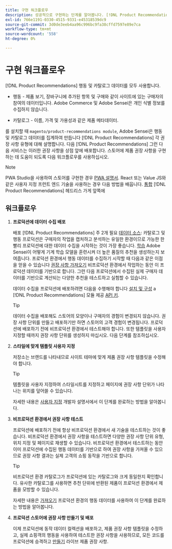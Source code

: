 ```yaml
---
title: 구현 워크플로우
description: 성공적으로 구현하는 단계를 알아봅니다. [!DNL Product Recommendations] 가게 앞에서요
exl-id: 766e1191-0330-4515-9331-e45318539dc9
source-git-commit: 3d0de3eeb4aa96c996bc9fa38cffd7597e89e7ca
workflow-type: tm+mt
source-wordcount: '558'
ht-degree: 0%

---
```


# 구현 워크플로우

[!DNL Product Recommendations] 행동 및 카탈로그 데이터를 모두 사용합니다.

- 행동 - 제품 보기, 장바구니에 추가된 항목 및 구매와 같이 사이트에 있는 구매자의 참여의 데이터입니다. Adobe Commerce 및 Adobe Sensei은 개인 식별 정보를 수집하지 않습니다.

- 카탈로그 - 이름, 가격 및 가용성과 같은 제품 메타데이터.

를 설치할 때 `magento/product-recommendations module`, Adobe Sensei은 행동 및 카탈로그 데이터를 집계하여 만듭니다 [!DNL Product Recommendations] 각 권장 사항 유형에 대해 설명합니다. 다음 [!DNL Product Recommendations] 그런 다음 서비스는 이러한 권장 사항을 상점 앞에 배포합니다. 스토어에 제품 권장 사항을 구현하는 데 도움이 되도록 다음 워크플로우를 사용하십시오.

>[!NOTE]
>
> PWA Studio을 사용하여 스토어를 구현한 경우 [PWA 설명서](https://developer.adobe.com/commerce/pwa-studio/integrations/product-recommendations/). React 또는 Value JS와 같은 사용자 지정 프런트 엔드 기술을 사용하는 경우 다음 방법을 배웁니다. [통합](headless.md) [!DNL Product Recommendations] 헤드리스 가게 앞쪽에

## 워크플로우

1. **프로덕션에 데이터 수집 배포**

   배포 [!DNL Product Recommendations] 주 2개 필요 [데이터 소스](type.md): 카탈로그 및 행동 프로덕션은 구매자의 작업을 캡처하고 분석하는 유일한 환경이므로 가능한 한 빨리 프로덕션에 대한 데이터 수집을 시작하는 것이 가장 좋습니다. [학습](behavioral-data.md) Adobe Sensei이 어떻게 기계 학습 모델을 훈련시켜 더 높은 품질의 추천을 생성하는지 보여줍니다. 프로덕션 환경에서 행동 데이터를 수집하기 시작할 때 다음과 같은 이점을 얻을 수 있습니다 [권장 사항 가져오기](verify.md) 비프로덕션 환경에서 작업하는 동안 이 프로덕션 데이터를 기반으로 합니다. 그런 다음 프로덕션에서 수집된 실제 구매자 데이터를 기반으로 계산되는 다양한 추천을 테스트하고 실험할 수 있습니다.

   데이터 수집을 프로덕션에 배포하려면 다음을 수행해야 합니다 [설치 및 구성](install-configure.md) a [!DNL Product Recommendations] 모듈 제공 [API 키](https://experienceleague.adobe.com/docs/commerce-merchant-services/user-guides/integration-services/saas.html).

   >[!TIP]
   >
   > 데이터 수집을 배포해도 스토어의 모양이나 구매자의 경험이 변경되지 않습니다. 권장 사항 단위를 만들고 배포하기만 하면 스토어의 고객 경험이 변경됩니다. 프로덕션에 배포하기 전에 비프로덕션 환경에서 테스트해야 합니다. 또한 템플릿을 사용자 지정할 때까지 권장 사항 단위를 생성하지 마십시오. 다음 단계를 참조하십시오.

1. **스타일에 맞게 템플릿 사용자 지정**

   저장소는 브랜드를 나타내므로 사이트 테마에 맞게 제품 권장 사항 템플릿을 수정해야 합니다.

   >[!TIP]
   >
   > 템플릿을 사용자 지정하여 스타일시트를 지정하고 페이지에 권장 사항 단위가 나타나는 위치를 덮어쓸 수 있습니다.

   자세한 내용은 [사용자 지정](https://experienceleague.adobe.com/docs/commerce-merchant-services/product-recommendations/developer/customize.html) 개발자 설명서에서 이 단계를 완료하는 방법을 알아봅니다.

1. **비프로덕션 환경에서 권장 사항 테스트**

   프로덕션에 배포하기 전에 항상 비프로덕션 환경에서 새 기술을 테스트하는 것이 좋습니다. 비프로덕션 환경에서 권장 사항을 테스트하면 다양한 권장 사항 단위 유형, 위치 지정 및 페이지로 재생할 수 있습니다. 비프로덕션 환경에서 테스트하는 동안 이미 프로덕션에 수집된 행동 데이터를 기반으로 하여 권장 사항을 가져올 수 있으므로 권장 사항 결과는 실제 고객의 쇼핑 동작을 기반으로 합니다.

   >[!TIP]
   >
   > 비프로덕션 환경 카탈로그가 프로덕션에 있는 카탈로그와 크게 동일한지 확인합니다. 유사한 카탈로그를 사용하면 추천 단위에 반환된 제품이 프로덕션 환경에서 제품을 모방할 수 있습니다.

   자세한 내용은 [가져오기](staging-environment.md) 프로덕션 환경의 행동 데이터를 사용하여 이 단계를 완료하는 방법을 알아봅니다.

1. **프로덕션 스토어에 권장 사항 만들기 및 배포**

   이제 프로덕션에 동작 데이터 컬렉션을 배포하고, 제품 권장 사항 템플릿을 수정하고, 실제 쇼핑객의 행동을 사용하여 테스트한 권장 사항을 사용하므로, 모든 코드를 프로덕션에 승격하고 [만들기](create.md) 라이브 제품 권장 사항.
